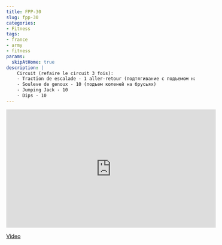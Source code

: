 ```yaml
---
title: FPP-30
slug: fpp-30
categories:
- Fitness
tags:
- france
- army
- fitness
params:
  skipAtHome: true
description: |
    Circuit (refaire le circuit 3 fois):
    - Traction de escalade - 1 aller-retour (подтягивание с подъемом на лестнице)
    - Souleve de genoux - 10 (подъем коленей на брусьях)
    - Jumping Jack - 10
    - Dips - 10
---
```

<iframe width="560" height="315" src="https://www.youtube.com/embed/Uye-T3R4UiY?si=82-ZgB1vkunSqlth" title="YouTube video player" frameborder="0" allow="accelerometer; autoplay; clipboard-write; encrypted-media; gyroscope; picture-in-picture; web-share" allowfullscreen></iframe>

[Video](https://youtu.be/Uye-T3R4UiY?si=82-ZgB1vkunSqlth)
